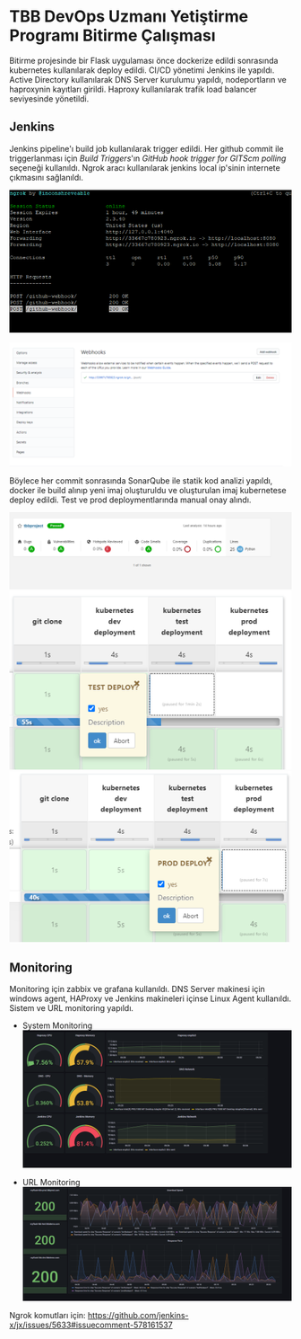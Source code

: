 # TBB DevOps Uzmanı Yetiştirme Programı Bitirme Çalışması 

Bitirme projesinde bir Flask uygulaması önce dockerize edildi sonrasında kubernetes kullanılarak deploy edildi. CI/CD yönetimi Jenkins ile yapıldı. Active Directory kullanılarak DNS Server kurulumu yapıldı, nodeportların ve haproxynin kayıtları girildi. Haproxy kullanılarak trafik load balancer seviyesinde yönetildi. 

## Jenkins
Jenkins pipeline'ı build job kullanılarak trigger edildi. Her github commit ile triggerlanması için _Build Triggers_'ın _GitHub hook trigger for GITScm polling_ seçeneği kullanıldı. Ngrok aracı kullanılarak jenkins local ip'sinin internete çıkmasını sağlanıldı. 

![buildjob](./images/webhook.PNG)

![buildjob](./images/webhook2.PNG)

Böylece her commit sonrasında SonarQube ile statik kod analizi yapıldı, docker ile build alınıp yeni imaj oluşturuldu ve oluşturulan imaj kubernetese deploy edildi. Test ve prod deploymentlarında manual onay alındı. 

![sonarqubeanalysis](./images/sonarqube.PNG)
![jenkinstest](./images/jenkinstest.png)
![jenkinsprod](./images/jenkinsprod.png)


## Monitoring
Monitoring için zabbix ve grafana kullanıldı. DNS Server makinesi için windows agent, HAProxy ve Jenkins makineleri içinse Linux Agent kullanıldı. Sistem ve URL monitoring yapıldı.
- System Monitoring
![grafana](./images/grafana1.PNG)

- URL Monitoring
![grafana](./images/grafana2.PNG)

Ngrok komutları için: https://github.com/jenkins-x/jx/issues/5633#issuecomment-578161537
